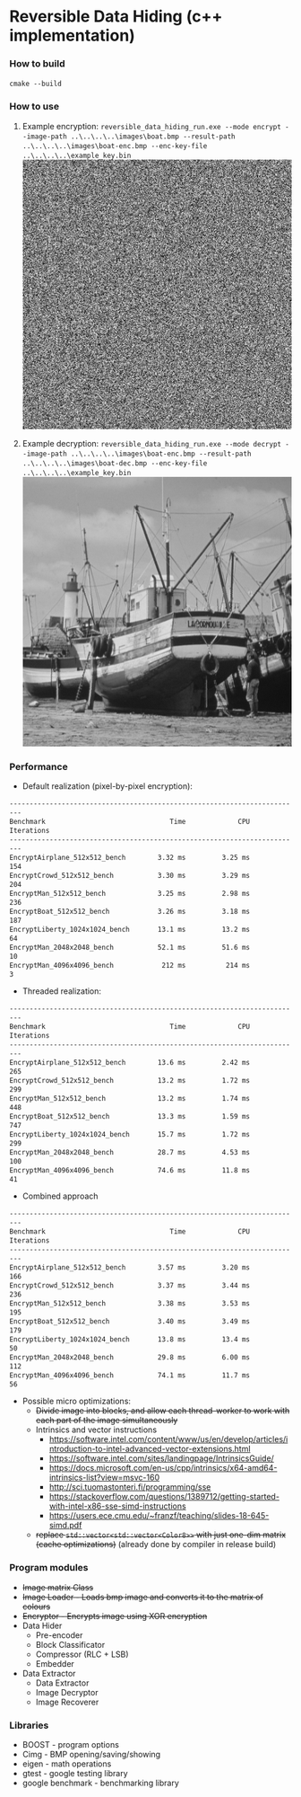 # Reversible Data Hiding (c++ implementation)

### How to build

`cmake --build`

### How to use

1. Example encryption: `reversible_data_hiding_run.exe --mode encrypt --image-path ..\..\..\..\images\boat.bmp --result-path ..\..\..\..\images\boat-enc.bmp --enc-key-file ..\..\..\..\example_key.bin`  
![encrypted](./images/boat-enc.bmp)

2. Example decryption: `reversible_data_hiding_run.exe --mode decrypt --image-path ..\..\..\..\images\boat-enc.bmp --result-path ..\..\..\..\images\boat-dec.bmp --enc-key-file ..\..\..\..\example_key.bin`  
![decrypted](./images/boat-dec.bmp)

### Performance

- Default realization (pixel-by-pixel encryption):

```none
-------------------------------------------------------------------------
Benchmark                               Time             CPU   Iterations
-------------------------------------------------------------------------
EncryptAirplane_512x512_bench        3.32 ms         3.25 ms          154
EncryptCrowd_512x512_bench           3.30 ms         3.29 ms          204
EncryptMan_512x512_bench             3.25 ms         2.98 ms          236
EncryptBoat_512x512_bench            3.26 ms         3.18 ms          187
EncryptLiberty_1024x1024_bench       13.1 ms         13.2 ms           64
EncryptMan_2048x2048_bench           52.1 ms         51.6 ms           10
EncryptMan_4096x4096_bench            212 ms          214 ms            3
```

- Threaded realization:

```none
-------------------------------------------------------------------------
Benchmark                               Time             CPU   Iterations
-------------------------------------------------------------------------
EncryptAirplane_512x512_bench        13.6 ms         2.42 ms          265
EncryptCrowd_512x512_bench           13.2 ms         1.72 ms          299
EncryptMan_512x512_bench             13.2 ms         1.74 ms          448
EncryptBoat_512x512_bench            13.3 ms         1.59 ms          747
EncryptLiberty_1024x1024_bench       15.7 ms         1.72 ms          299
EncryptMan_2048x2048_bench           28.7 ms         4.53 ms          100
EncryptMan_4096x4096_bench           74.6 ms         11.8 ms           41
```

- Combined approach

```none
-------------------------------------------------------------------------
Benchmark                               Time             CPU   Iterations
-------------------------------------------------------------------------
EncryptAirplane_512x512_bench        3.57 ms         3.20 ms          166
EncryptCrowd_512x512_bench           3.37 ms         3.44 ms          236
EncryptMan_512x512_bench             3.38 ms         3.53 ms          195
EncryptBoat_512x512_bench            3.40 ms         3.49 ms          179
EncryptLiberty_1024x1024_bench       13.8 ms         13.4 ms           50
EncryptMan_2048x2048_bench           29.8 ms         6.00 ms          112
EncryptMan_4096x4096_bench           74.1 ms         11.7 ms           56
```

- Possible micro optimizations:
  - ~~Divide image into blocks, and allow each thread-worker to work with each part of the image simultaneously~~
  - Intrinsics and vector instructions
    - https://software.intel.com/content/www/us/en/develop/articles/introduction-to-intel-advanced-vector-extensions.html
    - https://software.intel.com/sites/landingpage/IntrinsicsGuide/
    - https://docs.microsoft.com/en-us/cpp/intrinsics/x64-amd64-intrinsics-list?view=msvc-160
    - http://sci.tuomastonteri.fi/programming/sse
    - https://stackoverflow.com/questions/1389712/getting-started-with-intel-x86-sse-simd-instructions
    - https://users.ece.cmu.edu/~franzf/teaching/slides-18-645-simd.pdf
  - ~~replace `std::vector<std::vector<Color8>>` with just one-dim matrix (cache optimizations)~~ (already done by compiler in release build)

### Program modules

- ~~Image matrix Class~~
- ~~Image Loader - Loads bmp image and converts it to the matrix of colours~~
- ~~Encryptor - Encrypts image using XOR encryption~~
- Data Hider
  - Pre-encoder
  - Block Classificator
  - Compressor (RLC + LSB)
  - Embedder
- Data Extractor
  - Data Extractor
  - Image Decryptor
  - Image Recoverer

### Libraries

- BOOST - program options
- Cimg - BMP opening/saving/showing
- eigen - math operations
- gtest - google testing library
- google benchmark - benchmarking library
